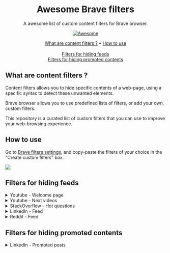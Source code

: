 <h1 align="center">Awesome Brave filters</h1>
<p align="center">
A awesome list of custom content filters for Brave browser.
</p>

<p align="center">
    <a href="https://awesome.re"><img src="https://awesome.re/badge.svg" alt="Awesome" /></a>
</p>

<p align="center">
  <a href="#what-are-content-filters--">What are content filters ?</a> •
  <a href="#how-to-use">How to use</a>
  <br>
  <br>
  <a href="#filters-for-hiding-feeds">Filters for hiding feeds</a>
  <br>
  <a href="#filters-for-hiding-promoted-contents">Filters for hiding promoted contents</a>
</p>


## What are content filters ?

Content filters allows you to hide specific contents of a web-page, using a specific syntax to detect these unwanted elements.

Brave browser allows you to use predefined lists of filters, or add your own, custom filters.

This repository is a curated list of custom filters that you can use to improve your web-browsing experience.


## How to use

Go to [Brave filters settings](brave://settings/shields/filters), and copy-paste the filters of your choice in the "Create custom filters" box.

![](https://github.com/astariul/awesome-brave-filters/assets/43774355/0b9a4824-8c18-4e94-a493-d21fcc1e19d1)


## Filters for hiding feeds

<details><summary>Youtube - Welcome page</summary>

```
youtube.com##ytd-browse:has(div#header:empty)
```

Remove the videos feed displayed on the home page of Youtube.

![](https://github.com/astariul/awesome-brave-filters/assets/43774355/df4e640d-0510-45ab-8831-0d275a1f9a5a)

</details>


<details><summary>Youtube - Next videos</summary>

```
youtube.com##div#columns > div#secondary
```

When you are watching a video, remove the list of videos to watch next displayed on the right.

![](https://github.com/astariul/awesome-brave-filters/assets/43774355/ca4a75fd-74e8-493e-9926-b9187975025e)

</details>


<details><summary>StackOverflow - Hot questions</summary>

```
stackoverflow.com,stackexchange.com##div#hot-network-questions
stackoverflow.com,stackexchange.com##div#feed-link
```

Remove the list of hot questions on the right-side menu, as well as the questions feed button.

![](https://github.com/astariul/awesome-brave-filters/assets/43774355/291bad8f-75ff-4a15-8d94-1b34867f799d)

</details>


<details><summary>LinkedIn - Feed</summary>

```
linkedin.com##main > div:has(h1 + div.scaffold-finite-scroll--infinite)
```

Remove the main page's feed.

![](https://github.com/astariul/awesome-brave-filters/assets/43774355/f5bfa6d1-c78d-4d07-8c3d-4e2dbeee2fce)

</details>


<details><summary>Reddit - Feed</summary>

```
reddit.com##main#main-content > div:not([id])
reddit.com##shreddit-feed
```

Remove the feed for any sub-reddit.

![](https://github.com/astariul/awesome-brave-filters/assets/43774355/096ddd6f-cf63-4027-8f4d-437539a45517)

</details>


## Filters for hiding promoted contents

<details><summary>LinkedIn - Promoted posts</summary>

```
linkedin.com##div.feed-shared-update-v2:has(a[aria-label~="sponsorisé"])
linkedin.com##div.feed-shared-update-v2:has(a[aria-label~="Promoted"])
```

Remove promoted posts.

_Note : Only works if the LinkedIn interface is in French or English._

![](https://github.com/astariul/awesome-brave-filters/assets/43774355/a3df6c78-f080-47e0-8d7e-e85ebbeb3d0e)

</details>
